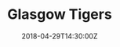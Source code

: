 ---
title: "Glasgow Tigers"
date: 2018-04-29T14:30:00Z
draft: false
away: Yorkshire Rams
home: Glasgow Tigers
location: Glasgow
home_score: 0
away_score: 10
---